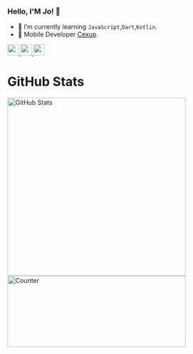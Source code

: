 ### Hello, I'M Jo! 👋

- 🌱 I’m currently learning `JavaScript`,`Dart`,`Kotlin`.
- 📱  Mobile Developer [Cexup](https://cexup.com).

<p>
  <a href="https://www.twitter.com/hubungi_kholid">
    <img src="https://img.shields.io/badge/twitter-%231DA1F2.svg?&style=for-the-badge&logo=twitter&logoColor=white" height=25>
  </a> 
  <a href="https://id.linkedin.com/in/nurkholid-fathurohman-0a5396182">
    <img src="https://img.shields.io/badge/linkedin-%230077B5.svg?&style=for-the-badge&logo=linkedin&logoColor=white" height=25>
  </a> 
  <a href="https://www.instagram.com/nurkholiddd/">
    <img src="https://img.shields.io/badge/instagram-%23E4405F.svg?&style=for-the-badge&logo=instagram&logoColor=white" height=25>
  </a> 
</p>

<h1>GitHub Stats</h1>
<span>
  <img src="https://github-readme-stats.vercel.app/api?username=Jocerdikiawann&count_private=true&show_icons=true&theme=radical&show_owner=true" alt="GitHub Stats" width=400></span>
<span>
<img src="https://github-readme-stats.vercel.app/api/top-langs/?username=Jocerdikiawann&layout=compact&count_private=true&hide=html,css,php,tsql,roff&langs_count=8" alt="Counter" width=400 height=160>
</span>


